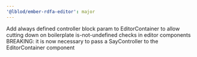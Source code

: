 ```yaml
---
'@lblod/ember-rdfa-editor': major
---
```


Add always defined controller block param to EditorContainer to allow cutting down on boilerplate is-not-undefined checks in editor components
BREAKING: it is now necessary to pass a SayController to the EditorContainer component
